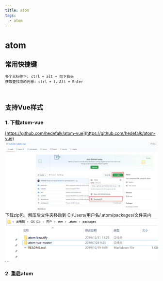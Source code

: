 ```yaml
---
title: atom
tags:
  - atom
---
```

# atom
## 常用快捷键
```properties
多个光标往下: ctrl + alt + 向下箭头
获取查找项的光标: ctrl + f，Alt + Enter
```

<br>

## 支持Vue样式
### 1. 下载atom-vue
[https://github.com/hedefalk/atom-vue](https://github.com/hedefalk/atom-vue)  
![](./assets/1.png)  
下载zip包，解压后文件夹移动到 C:/Users/用户名/.atom/packages/文件夹内  
![](./assets/2.png)  
### 2. 重启atom
